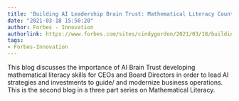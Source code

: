 ```yaml
---
title: 'Building AI Leadership Brain Trust: Mathematical Literacy Counts'
date: "2021-03-18 15:50:20"
author: Forbes - Innovation
authorlink: https://www.forbes.com/sites/cindygordon/2021/03/18/building-ai-leadership-brain-trust-mathematical-literacy-counts/
tags:
- Forbes-Innovation
---
```

This blog discusses the importance of AI Brain Trust developing mathematical literacy skills for CEOs and Board Directors in order to lead AI strategies and investments to guide/ and modernize business operations. This is the second blog in a three part series on Mathematical Literacy.